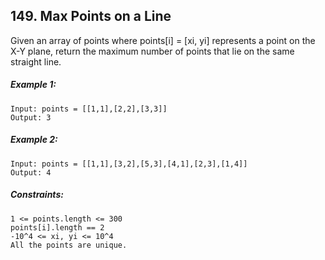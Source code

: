 ﻿## 149. Max Points on a Line

Given an array of points where points[i] = [xi, yi] represents a point on the X-Y plane, return the maximum number of points that lie on the same straight line.

##### Example 1:

    Input: points = [[1,1],[2,2],[3,3]]
    Output: 3

##### Example 2:

    Input: points = [[1,1],[3,2],[5,3],[4,1],[2,3],[1,4]]
    Output: 4

##### Constraints:

    1 <= points.length <= 300
    points[i].length == 2
    -10^4 <= xi, yi <= 10^4
    All the points are unique.